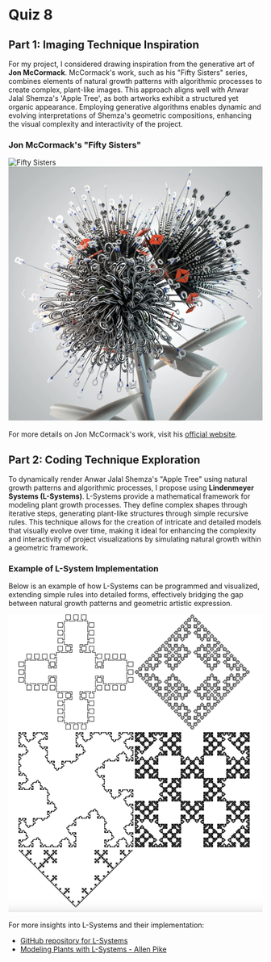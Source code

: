 # Quiz 8

## Part 1: Imaging Technique Inspiration

For my project, I considered drawing inspiration from the generative art of **Jon McCormack**. McCormack's work, such as his "Fifty Sisters" series, combines elements of natural growth patterns with algorithmic processes to create complex, plant-like images. This approach aligns well with Anwar Jalal Shemza's 'Apple Tree', as both artworks exhibit a structured yet organic appearance. Employing generative algorithms enables dynamic and evolving interpretations of Shemza's geometric compositions, enhancing the visual complexity and interactivity of the project.

### Jon McCormack's "Fifty Sisters"
![Fifty Sisters](readmeImages/1.png)
![Fifty Sisters](readmeImages/2.png)

For more details on Jon McCormack's work, visit his [official website](https://jonmccormack.info/).

## Part 2: Coding Technique Exploration

To dynamically render Anwar Jalal Shemza's "Apple Tree" using natural growth patterns and algorithmic processes, I propose using **Lindenmeyer Systems (L-Systems)**. L-Systems provide a mathematical framework for modeling plant growth processes. They define complex shapes through iterative steps, generating plant-like structures through simple recursive rules. This technique allows for the creation of intricate and detailed models that visually evolve over time, making it ideal for enhancing the complexity and interactivity of project visualizations by simulating natural growth within a geometric framework.

### Example of L-System Implementation
Below is an example of how L-Systems can be programmed and visualized, extending simple rules into detailed forms, effectively bridging the gap between natural growth patterns and geometric artistic expression.

![L-System Example](readmeImages/3.png)

For more insights into L-Systems and their implementation:
- [GitHub repository for L-Systems](https://github.com/arendsee/lsystems)
- [Modeling Plants with L-Systems - Allen Pike](https://allenpike.com/modeling-plants-with-l-systems/)
